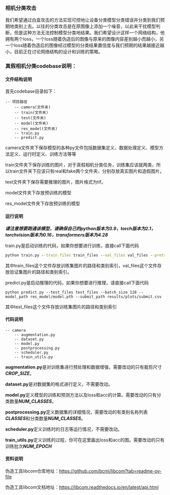 ### 相机分类攻击
我们希望通过白盒攻击的方法实现可控地让设备分类模型分类错误并分类到我们预期地类别上去。以往的分类攻击是在原图像上添加一个噪音，以此来干扰模型判断，但是这种方法无法控制模型分类地结果。我们希望设计这样一个网络结构，他拥有两个loss，一个loss随着伪造后的图像与原来的图像内容差别越小而越小，另一个loss随着伪造后的图像经过模型的分类结果置信度与我们预期的结果越接近越小，目前正在讨论网络结构的设计和训练的策略。

### 真假相机分类codebase说明：

#### 文件结构说明

首先codebase目录如下：

```
-- 项目路径
	-- camera(文件夹)
	-- train(文件夹)
	-- test(文件夹)
	-- model(文件夹)
	-- res_model(文件夹)
	-- train.py
	-- predict.py
```

camera文件夹下保存模型的各种py文件包括数据集定义、数据处理定义、模型方法定义、运行时定义、训练方法等等

train文件夹下保存训练的图片，对于真假相机分类任务，训练集应该就两类，所以train文件夹下应该只有real和fake两个文件夹，分别存放真实图片和造假图片。

test文件夹下保存需要推理的图片，图片格式为tif。

model文件夹下存放预训练的模型

res_model文件夹下存放预训练的模型



#### 运行说明

***请注意想要跑通该模型，请确保自己的python版本为3.9，torch版本为2.1，torchvision版本为0.16，transformers版本为4.28***

train.py是启动训练的代码，如果你想要进行训练，直接call下面代码

```cmd
python train.py --train_files train_files --val_files val_files --pretrained_weights_path model/resnet50-19c8e357.pth --batch_size 128 --model_save_path model.pth
```

其中train_files这个文件存放训练集图片的路径和类别索引，val_files这个文件存放验证集图片的路径和类别索引。

predict.py是启动推理的代码，如果你想要进行推理，请直接call下面代码

```
python predict.py --test_files test_files --batch_size 128 --model_path res_model/model.pth --submit_path results/plots/submit.csv
```

其中test_files这个文件存放训练集图片的路径和类别索引



#### 代码说明

```
-- camera
	-- augmentation.py
	-- dataset.py
	-- model.py
	-- postprocessing.py
	-- scheduler.py
	-- train_utils.py
```



**augmentation.py**是对训练集进行预处理和数据增强，需要改动的只有裁剪尺寸***CROP_SIZE***。

**dataset.py**是对数据集的格式进行定义，不需要改动。

**model.py**定义模型的训练和预测方法以及loss和acc的计算。需要改动的只有分类数量***NUM_CLASSES***。

**postprocessing.py**定义数据集的详细情况，需要改动的有类别名称列表***CLASSES***和分类数量***NUM_CLASSES***。

**scheduler.py**定义训练时的日志等运行情况，不需要改动。

**train_utils.py**定义训练的过程，你可在这里画出loss和acc的图。需要改动的只有训练批次***NUM_EPOCH***



#### 资料说明

伪造工具libcom仓库地址：https://github.com/bcmi/libcom?tab=readme-ov-file

伪造工具libcom文档地址：https://libcom.readthedocs.io/en/latest/api.html


